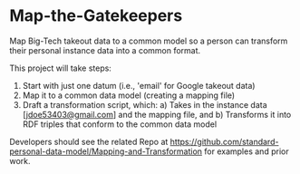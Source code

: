 # Map-the-Gatekeepers
Map Big-Tech takeout data to a common model so a person can transform their personal instance data into a common format.   

This project will take steps:
1) Start with just one datum (i.e., 'email' for Google takeout data)
2) Map it to a common data model (creating a mapping file)
3) Draft a transformation script, which:
   a) Takes in the instance data [jdoe53403@gmail.com] and the mapping file, and
   b) Transforms it into RDF triples that conform to the common data model

Developers should see the related Repo at https://github.com/standard-personal-data-model/Mapping-and-Transformation for examples and prior work.
